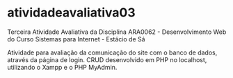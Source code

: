# atividadeavaliativa03
Terceira Atividade Avaliativa da Disciplina ARA0062 - Desenvolvimento Web do Curso Sistemas para Internet - Estácio de Sá

Atividade para avaliação da comunicação do site com o banco de dados, através da página de login.
CRUD desenvolvido em PHP no localhost, utilizando o Xampp e o PHP MyAdmin.
